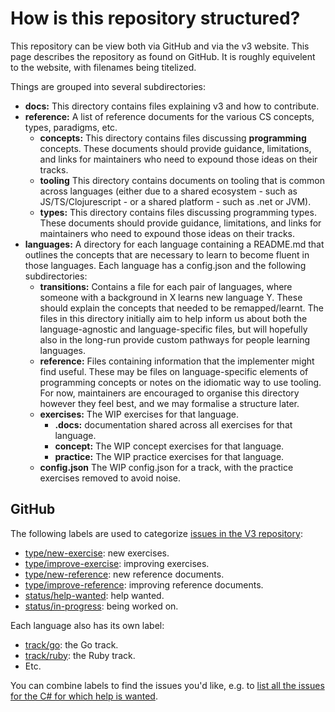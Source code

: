 # How is this repository structured?

This repository can be view both via GitHub and via the v3 website. This page describes the repository as found on GitHub. It is roughly equivelent to the website, with filenames being titelized.

Things are grouped into several subdirectories:

- **docs:** This directory contains files explaining v3 and how to contribute.
- **reference:** A list of reference documents for the various CS concepts, types, paradigms, etc.
  - **concepts:** This directory contains files discussing **programming** concepts. These documents should provide guidance, limitations, and links for maintainers who need to expound those ideas on their tracks.
  - **tooling** This directory contains documents on tooling that is common across languages (either due to a shared ecosystem - such as JS/TS/Clojurescript - or a shared platform - such as .net or JVM).
  - **types:** This directory contains files discussing programming types. These documents should provide guidance, limitations, and links for maintainers who need to expound those ideas on their tracks.
- **languages:** A directory for each language containing a README.md that outlines the concepts that are necessary to learn to become fluent in those languages. Each language has a config.json and the following subdirectories:
  - **transitions:** Contains a file for each pair of languages, where someone with a background in X learns new language Y. These should explain the concepts that needed to be remapped/learnt. The files in this directory initially aim to help inform us about both the language-agnostic and language-specific files, but will hopefully also in the long-run provide custom pathways for people learning languages.
  - **reference:** Files containing information that the implementer might find useful. These may be files on language-specific elements of programming concepts or notes on the idiomatic way to use tooling. For now, maintainers are encouraged to organise this directory however they feel best, and we may formalise a structure later.
  - **exercises:** The WIP exercises for that language.
    - **.docs:** documentation shared across all exercises for that language.
    - **concept:** The WIP concept exercises for that language.
    - **practice:** The WIP practice exercises for that language.
  - **config.json** The WIP config.json for a track, with the practice exercises removed to avoid noise.

## GitHub

The following labels are used to categorize [issues in the V3 repository][github-issues]:

- [type/new-exercise][github-issues-type-new-exercise]: new exercises.
- [type/improve-exercise][github-issues-type-improve-exercise]: improving exercises.
- [type/new-reference][github-issues-type-new-reference]: new reference documents.
- [type/improve-reference][github-issues-type-improve-reference]: improving reference documents.
- [status/help-wanted][github-issues-status-help-wanted]: help wanted.
- [status/in-progress][github-issues-status-in-progress]: being worked on.

Each language also has its own label:

- [track/go][github-issues-track-go]: the Go track.
- [track/ruby][github-issues-track-ruby]: the Ruby track.
- Etc.

You can combine labels to find the issues you'd like, e.g. to [list all the issues for the C# for which help is wanted][github-issues-csharp-status-help-wanted].

[github-issues]: https://github.com/exercism/v3/issues
[github-issues-type-new-exercise]: https://github.com/exercism/v3/issues?q=is%3Aissue+is%3Aopen+label%3Atype%2Fnew-exercise
[github-issues-type-improve-exercise]: https://github.com/exercism/v3/issues?q=is%3Aissue+is%3Aopen+label%3Atype%2Fimprove-exercise
[github-issues-type-new-reference]: https://github.com/exercism/v3/issues?q=is%3Aissue+is%3Aopen+label%3Atype%2Fnew-reference
[github-issues-type-improve-reference]: https://github.com/exercism/v3/issues?q=is%3Aissue+is%3Aopen+label%3Atype%2Fimprove-reference
[github-issues-status-help-wanted]: https://github.com/exercism/v3/issues?q=is%3Aissue+is%3Aopen+label%status%2Fhelp-wanted
[github-issues-status-in-progress]: https://github.com/exercism/v3/issues?q=is%3Aissue+is%3Aopen+label%status%2Fin-progress
[github-issues-track-go]: https://github.com/exercism/v3/issues?q=is%3Aissue+is%3Aopen+label%3Atrack%2Fgo
[github-issues-track-ruby]: https://github.com/exercism/v3/issues?q=is%3Aissue+is%3Aopen+label%3Atrack%2Fruby
[github-issues-csharp-status-help-wanted]: https://github.com/exercism/v3/issues?utf8=%E2%9C%93&q=is%3Aissue+is%3Aopen+label%3Astatus%2Fhelp-wanted+label%3Atrack%2Fcsharp+
